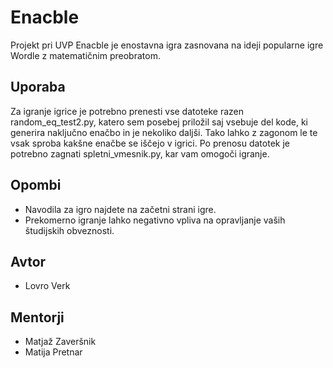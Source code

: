 # Enacble
Projekt pri UVP
Enacble je enostavna igra zasnovana na ideji popularne igre Wordle z matematičnim preobratom. 

## Uporaba
Za igranje igrice je potrebno prenesti vse datoteke razen random_eq_test2.py,
katero sem posebej priložil saj vsebuje del kode, ki generira naključno enačbo
in je nekoliko daljši. Tako lahko z zagonom le te vsak sproba kakšne enačbe se iščejo v igrici.
Po prenosu datotek je potrebno zagnati spletni_vmesnik.py, kar vam omogoči igranje.

## Opombi
- Navodila za igro najdete na začetni strani igre.
- Prekomerno igranje lahko negativno vpliva na opravljanje vaših študijskih obveznosti.

## Avtor
- Lovro Verk

## Mentorji
- Matjaž Zaveršnik
- Matija Pretnar
